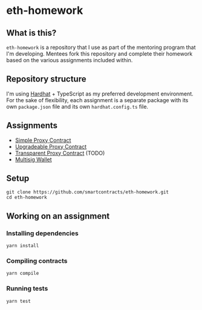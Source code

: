 # eth-homework

## What is this?

`eth-homework` is a repository that I use as part of the mentoring program that I'm developing.
Mentees fork this repository and complete their homework based on the various assignments included within.

## Repository structure

I'm using [Hardhat](https://hardhat.org) + TypeScript as my preferred development environment.
For the sake of flexibility, each assignment is a separate package with its own `package.json` file and its own `hardhat.config.ts` file.

## Assignments

- [Simple Proxy Contract](./assignments/simple-proxy-contract)
- [Upgradeable Proxy Contract](./assignments/upgradeable-proxy-contract)
- [Transparent Proxy Contract](./assignments/transparent-proxy-contract) (TODO)
- [Multisig Wallet](./assignments/multisig-wallet)

## Setup

```
git clone https://github.com/smartcontracts/eth-homework.git
cd eth-homework
```

## Working on an assignment

### Installing dependencies

```
yarn install
```

### Compiling contracts

```
yarn compile
```

### Running tests

```
yarn test
```
